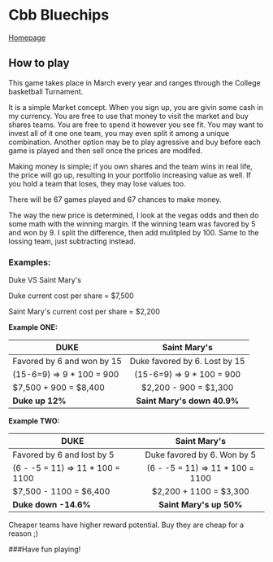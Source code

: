 # Cbb Bluechips
[Homepage](https://cbbbluechips.com/portfolio/ "Google's Homepage")

## How to play
This game takes place in March every year and ranges through the College basketball Turnament. 

It is a simple Market concept. When you sign up, you are givin some cash in my currency. You are free to use that money to visit the market and buy shares teams.  You are free to spend it however you see fit. You may want to invest all of it one one team, you may even split it among a unique combination. Another option may be to play agressive and buy before each game is played and then sell once the prices are modifed. 

Making money is simple; if you own shares and the team wins in real life, the price will go up, resulting in your portfolio increasing value as well. If you hold a team that loses, they may lose values too. 

There will be 67 games played and 67 chances to make money. 

The way the new price is determined, I look at the vegas odds and then do some math with the winning margin. If the winning team was favored by 5 and won by 9. I split the difference, then add mulitpled by 100. Same to the lossing team, just subtracting instead. 

### Examples:

Duke VS Saint Mary's

Duke current cost per share  = $7,500

Saint Mary's current cost per share  = $2,200


**Example ONE:**

| DUKE        | Saint Mary's       |
| ------------- |:-------------:|
| Favored by 6 and won by 15       | Duke favored by 6. Lost by 15   |
| (15-6=9) => 9 * 100 = 900        | (15-6=9) => 9 * 100 = 900      |
| $7,500 + 900 = $8,400            | $2,200 - 900 = $1,300      |  
| **Duke up 12%**                 | **Saint Mary's down 40.9%**     |  


**Example TWO:**

| DUKE        | Saint Mary's       |
| ------------- |:-------------:|
| Favored by 6 and lost by 5      | Duke favored by 6. Won by 5   |
| (6 - -5 = 11) => 11 * 100 = 1100        | (6 - -5 = 11) => 11 * 100 = 1100   |
| $7,500 - 1100 = $6,400            | $2,200 + 1100 = $3,300      |  
| **Duke down -14.6%**                 | **Saint Mary's up 50%**     |  


Cheaper teams have higher reward potential. Buy they are cheap for a reason ;)


###Have fun playing! 


